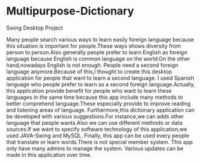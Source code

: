 # Multipurpose-Dictionary
Swing Desktop Project

Many people search various ways to learn easily foreign language because this situation is important for people.These ways shows diversity from person to person.Also generally people prefer to learn English as foreign language because English is common language on the world.On the other hand,nowadays English is not enough. People need a second foreign language anymore.Because of this,I thought to create this desktop application for people that want to learn a second language. I used Spanish language who people prefer to learn as a second foreign language.Actually, this application provide benefit for people who want to learn these languages in the same time because this app include many methods to better comprehend language.These especially provide to improve reading and listening areas of language.
Furthermore,this dictionary application can be developed with various suggestions.For instance,we can adds other language that people wants.Also we can use different methods or data sources.If we want to specify software technology of this application,we used JAVA-Swing and MySQL.
Finally, this app can be used every people that translate or learn words.There is not special member system. This app only have many admins to manage the system. Various updates can be made in this application over time.
